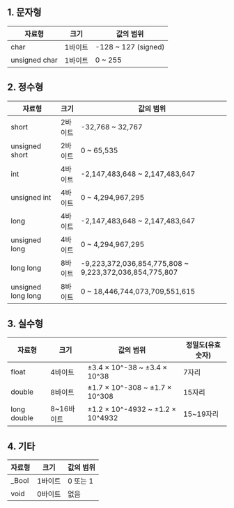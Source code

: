 ## 1. 문자형

|자료형|크기|값의 범위|
|---|---|---|
|char|1바이트|-128 ~ 127 (signed)|
|unsigned char|1바이트|0 ~ 255|

## 2. 정수형

|자료형|크기|값의 범위|
|---|---|---|
|short|2바이트|-32,768 ~ 32,767|
|unsigned short|2바이트|0 ~ 65,535|
|int|4바이트|-2,147,483,648 ~ 2,147,483,647|
|unsigned int|4바이트|0 ~ 4,294,967,295|
|long|4바이트|-2,147,483,648 ~ 2,147,483,647|
|unsigned long|4바이트|0 ~ 4,294,967,295|
|long long|8바이트|-9,223,372,036,854,775,808 ~ 9,223,372,036,854,775,807|
|unsigned long long|8바이트|0 ~ 18,446,744,073,709,551,615|
## 3. 실수형

|자료형|크기|값의 범위|정밀도(유효숫자)|
|---|---|---|---|
|float|4바이트|±3.4 × 10^-38 ~ ±3.4 × 10^38|7자리|
|double|8바이트|±1.7 × 10^-308 ~ ±1.7 × 10^308|15자리|
|long double|8~16바이트|±1.2 × 10^-4932 ~ ±1.2 × 10^4932|15~19자리|
## 4. 기타

|자료형|크기|값의 범위|
|---|---|---|
|_Bool|1바이트|0 또는 1|
|void|0바이트|없음|
